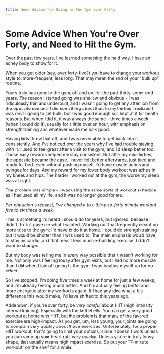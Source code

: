 ```yaml
---
title: Some Advice for Going to the Gym over Forty
---
```


# Some Advice When You're Over Forty, and Need to Hit the Gym.
Over the past few years, I've learned something the hard way. I have
an achey body to show for it.

When you get older (say, over forty-five?) you have to change your
workout style to: more-frequent, less long. That may mean the end of
your "bulk up" routine.

Yours truly has gone to the gym, off and on, for the past
thirty-some-odd years. The reason I started going was shallow and
obvious - I was ridiculously thin and underbuilt, and I wasn't going
to get any attention from the opposite sex until I did something about
that. In my thirties I realized I was _never_ going to get bulk, but I
was good enough so I kept at it for health reasons. But when I did it,
it was always the same - three times a week (when I could do it),
usually for a little over an hour, with emphasis on strength training
and whatever made me look good.

Having kids threw that off, and I was never able to get back into it
consistently. And I've noticed over the years why I've had trouble
staying with it. I used to feel great after a visit to the gym, and
I'd sleep better too. Those easy rewards helped me stay
consistent. But after my mid-forties, the opposite became the case. I
never felt better afterwards, just tired and ready for bed. Even
without pushing myself, I'd have muscle aches and twinges for
days. And my reward for my lower body workout was aches in my knees and
hips. The harder I worked out at the gym, the worse my sleep was at
night.

The problem was simple - I was using the same sorts of workout
schedule as I had used all my life, and it was no longer good for
me.

*Per physician's request, I've changed it to a thirty-to-forty minute
workout five to six times a week.*

This is something I'd heard I should do for years, but
ignored, because I didn't think it gave me what I wanted. Working out
that frequently meant no more trips to the gym; I'd have to do it at
home. I could do strength training but it would be shorter than I was
used to. The main emphasis would have to stay on cardio, and that
meant less muscle-building exercise. I didn't want to change.

But my body was telling me in every way possible that it wasn't
working for me. Not only was I feeling lousy after gym visits, but I
had no more muscle than I did when I laid off going to the gym. I was
beating myself up for no effect.

So I've stopped. I'm doing five times a week at home for just a few
weeks, and I'm already feeling much better. And I'm actually feeling
*better* and more energetic after my workouts again. If I had any idea
what a big difference this would make, I'd have shifted to this years ago.

Addendum: if you're over forty, be *very careful* about HIIT (high
intensity interval training). Especially with the kettlebells. You can
get a very good workout at home with HIIT, but the problem is that
many of the favored exercise are high-impact. As you get, um, less
young, your joints are going to complain very quickly about those
exercises. Unfortunately, for a proper HIIT workout, that's going to
limit your options, since it doesn't work unless you can ramp up your
heart rate *very quickly*. Unless you're in truly lousy shape, that
usually means high impact exercise. So put your "7-minute
workout" on the shelf for a while.